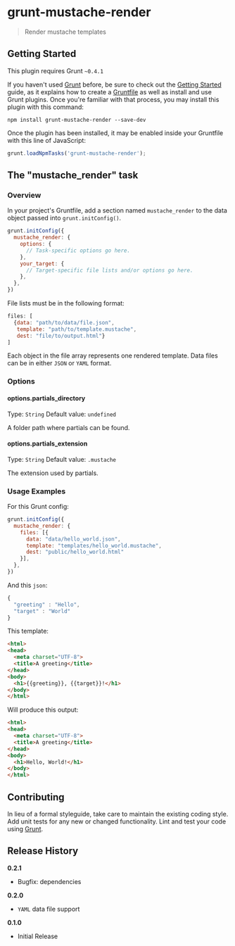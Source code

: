 # grunt-mustache-render

> Render mustache templates

## Getting Started
This plugin requires Grunt `~0.4.1`

If you haven't used [Grunt](http://gruntjs.com/) before, be sure to check out the [Getting Started](http://gruntjs.com/getting-started) guide, as it explains how to create a [Gruntfile](http://gruntjs.com/sample-gruntfile) as well as install and use Grunt plugins. Once you're familiar with that process, you may install this plugin with this command:

```shell
npm install grunt-mustache-render --save-dev
```

Once the plugin has been installed, it may be enabled inside your Gruntfile with this line of JavaScript:

```js
grunt.loadNpmTasks('grunt-mustache-render');
```

## The "mustache_render" task

### Overview
In your project's Gruntfile, add a section named `mustache_render` to the data object passed into `grunt.initConfig()`.

```js
grunt.initConfig({
  mustache_render: {
    options: {
      // Task-specific options go here.
    },
    your_target: {
      // Target-specific file lists and/or options go here.
    },
  },
})
```
File lists must be in the following format:

```js
files: [
  {data: "path/to/data/file.json",
   template: "path/to/template.mustache",
   dest: "file/to/output.html"}
]
```
Each object in the file array represents one rendered template. Data files can be in either `JSON` or `YAML` format.

### Options

#### options.partials_directory
Type: `String`
Default value: `undefined`

A folder path where partials can be found.

#### options.partials_extension
Type: `String`
Default value: `.mustache`

The extension used by partials.

### Usage Examples

For this Grunt config:

```js
grunt.initConfig({
  mustache_render: {
    files: [{
      data: "data/hello_world.json",
      template: "templates/hello_world.mustache",
      dest: "public/hello_world.html"
    }],
  },
})
```

And this `json`:

```js
{
  "greeting" : "Hello",
  "target" : "World"
}
```

This template:

```html
<html>
<head>
  <meta charset="UTF-8">
  <title>A greeting</title>
</head>
<body>
  <h1>{{greeting}}, {{target}}!</h1>
</body>
</html>
```

Will produce this output:

```html
<html>
<head>
  <meta charset="UTF-8">
  <title>A greeting</title>
</head>
<body>
  <h1>Hello, World!</h1>
</body>
</html>
```

## Contributing
In lieu of a formal styleguide, take care to maintain the existing coding style. Add unit tests for any new or changed functionality. Lint and test your code using [Grunt](http://gruntjs.com/).

## Release History

__0.2.1__

 * Bugfix: dependencies

__0.2.0__

 * `YAML` data file support

__0.1.0__

 * Initial Release

